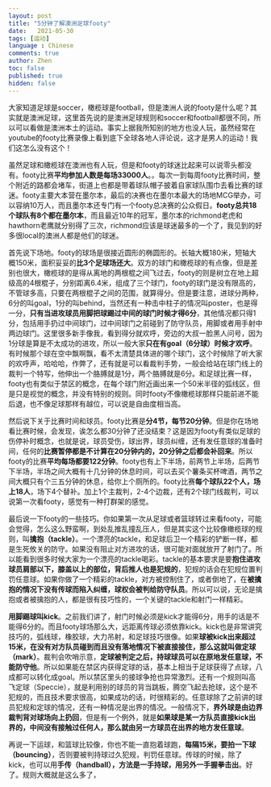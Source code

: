 ```yaml
---
layout: post
title: "5分钟了解澳洲足球footy"
date:   2021-05-30
tags: [运动]
language : Chinese
comments: true
author: Zhen
toc: false
published: true
hidden: false
---
```

大家知道足球是soccer，橄榄球是football，但是澳洲人说的footy是什么呢？其实就是澳洲足球，这里首先说的是澳洲足球规则和soccer和football都很不同，所以可以看做是澳洲本土的运动。事实上据我所知别的地方也没人玩，虽然经常在youtube的footy比赛录像上看到底下全球各地人评论说，这才是男人的运动！我们这怎么没有这个！

虽然足球和橄榄球在澳洲也有人玩，但是和footy的球迷比起来可以说零头都没有。footy比赛**平均参加人数是每场33000人**。。每次一到每周footy比赛时间，整个附近的路都会堵车，街道上也都是带着球队帽子披着自家球队围巾去看比赛的球迷。footy主要大本营在墨尔本，最后的决赛也在墨尔本最大的场地MCG举办，可以容纳10万人，而且墨尔本还专门有一个footy总决赛的公众假日。**footy总共18个球队有8个都在墨尔本**，而且最近10年的冠军，墨尔本的richmond老虎和hawthorn老鹰就分别得了三次，richmond应该是球迷最多的一个了，我见到的好多很local的澳洲人都是他们的球迷。

首先说下场地。footy的球场是很接近圆形的椭圆形的。长轴大概180米，短轴大概150米，面积妥妥的**比3个足球场还大**。双方的球门和橄榄球的有点像，但是差别也很大，橄榄球的是得从离地的两根棍之间飞过去，footy的则是树立在地上超级高的4根棍子，分别距离6.4米，组成了三个球门，footy的球门是没有限高的，不管球多高，只要在两根棍子之间的范围，就算得分。但是要注意，进球分两种，6分的叫goal，1分的叫behind，当然还有一种击中柱子的情况叫poster，也是得一分，**只有当进攻球员用脚把球踢过中间的球门时候才得6分**，其他情况都只得1分，包括用手扔过中间球门，过中间球门之前碰到了防守队员，用脚或者用手射中两边球门。这里很多新手像我，看到得分就欢呼，旁边的大叔一脸黑人问号，因为1分球是算是不太成功的进攻，所以一般大家**只在有goal（6分球）时候才欢呼**。有时候那个球在空中飘啊飘，看不太清楚具体进的哪个球门，这个时候除了听大家的欢呼声，哈哈哈，作弊了，还有就是可以看裁判手势，一般会给站在球门线上的裁判一个特写，他伸出一个胳膊就是1分，两个胳膊就是6分。和足球比赛一样，footy也有类似于禁区的概念，在每个球门附近画出来一个50米半径的弧线区，但是只是视觉的概念，并没有特别的规则。同时footy不像橄榄球那样只能前进不能后退，也不像足球那样有越位，可以说是自由度相当高。

然后说下关于比赛时间和球员。footy比赛是**分4节，每节20分钟**。但是你在场地看比赛时候，会发现，诶怎么都30分钟了还没结束？这是因为footy有类似足球的伤停补时概念，也就是说，球员受伤，球出界，球员纠缠，还有发任意球的准备时间，任何的**比赛暂停都是不计算在20分钟内的，20分钟之后都会补回来**。所以footy的比赛**平均每场都要122分钟**。footy也有上下半场，前两节上半场，后两节下半场，半场之间大概有十几分钟的休息时间，可以去买个薯条买杯啤酒，两节之间大概只有个三五分钟的休息，给你上个厕所的。footy比赛**每个球队22个人，场上18人**，场下4个替补。加上1个主裁判，2-4个边裁，还有2个球门线裁判，可以说第一次看footy，感觉有一种打群架的感觉。

最后说一下footy的一些技巧。你如果第一次从足球或者篮球转过来看footy，可能会觉得，怎么这么野蛮啊，到处乱推乱撞乱压人，但是其实这个比较像橄榄球的规则，叫**擒抱（tackle）**。一个漂亮的tackle，和足球后卫一个精彩的铲断一样，都是生死攸关的防守。如果没有阻止对方进攻的话，很可能对面就放开了射门了。所以能看到很多时候大家为一个漂亮的tackle喝彩。tackle的基本要求是要**抱住进攻球员肩部以下，膝盖以上的部位，背后推人也是犯规的**，犯规的话会在犯规位置判罚任意球。如果你做了一个精彩的tackle，对方被控制住了，或者倒地了，在**被擒抱的情况下没有传球而陷入纠缠，球权会被判给防守队员**。所以可以说，无论是擒抱或者被擒抱的人，都是很有技巧性的，一个关键的tackle和射门一样精彩。

**用脚踢球叫kick**。之前我们讲了，射门时候必须是kick才能得6分，用手的话是不能得6分的。而且footy球场那么大，远距离传球必须依靠kick。kick也是非常讲究技巧的，弧线球，橡胶球，大力吊射，和足球技巧很像。如果**球被kick出来超过15米，在没有对方队员碰到而且没有落地情况下被直接接住，那么这就叫做定球（mark）**。裁判会吹哨示意，**定球被判定之后，持球球员可以在原地发任意球，不能防守他**。所以如果能在禁区内获得定球的话，基本上相当于足球获得了点球，八成都可以转化成goal。所以禁区里头的接球争抢也异常激烈。还有一个规则叫高飞定球（Speccie），就是利用别的球员的背当跳板，腾空飞起去抢球，这个是不犯规的，而且技术要求很高，如果成功的话，时很精彩的。任意球除了之前讲的球员犯规和定球的情况，还有一种情况是出界的情况。一般情况下，**界外球是由边界裁判背对球场向上扔回**，但是有一个例外，就是**如果球是某一方队员直接kick出界的，中间没有接触过任何人，那么就由另一方球员在出界的地方发任意球**。

再说一下运球，和篮球比较像，你也不能一直抱着球跑，**每隔15米，要拍一下球（bouncing）**，否则要被判持球过久犯规，判罚任意球。传球的时候，除了kick，也可以用**手传（handball），方法是一手持球，用另外一手握拳击出**。好了。规则大概就是这么多了，
<!--stackedit_data:
eyJoaXN0b3J5IjpbMjU0MDY2MjgzLDc3Nzg0MzU2MiwyMDQ4ND
Y0ODk0LDIxNDcyODE4NjcsMTc0MDk4NDU0NywtOTc5Njk2NDc1
LDE2NDEzNTc3OTQsLTgyMDQzNDE0OCwtMjkwNjU1NzE1LDE0MT
g0OTAzMDUsLTEyNDQwNzY0ODldfQ==
-->